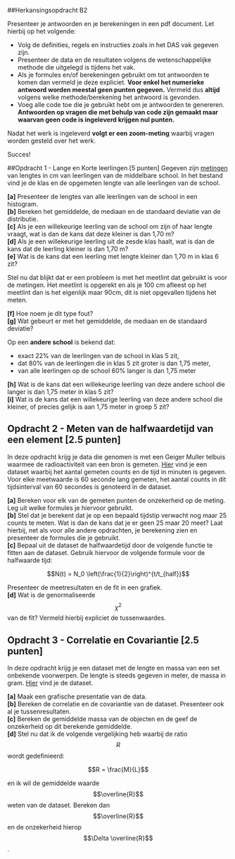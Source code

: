 ##Herkansingsopdracht B2


Presenteer je antwoorden en je berekeningen in een pdf document. Let hierbij op het volgende: 

- Volg de definities, regels en instructies zoals in het DAS vak gegeven zijn. 
- Presenteer de data en de resultaten volgens de wetenschappelijke methode die uitgelegd is tijdens het vak.
- Als je formules en/of berekeningen gebruikt om tot antwoorden te komen dan vermeld je deze expliciet. **Voor enkel het numerieke antwoord worden meestal geen punten gegeven.** Vermeld dus **altijd** volgens welke methode/berekening het antwoord is gevonden.
- Voeg alle code toe die je gebruikt hebt om je antwoorden te genereren. **Antwoorden op vragen die met behulp van code zijn gemaakt maar waarvan geen code is ingeleverd krijgen nul punten.**

Nadat het werk is ingeleverd **volgt er een zoom-meting** waarbij vragen worden gesteld over het werk.

Succes!

##Opdracht 1 - Lange en Korte leerlingen [5 punten]
Gegeven zijn [metingen](lengtesVanLeerlingen.txt) van lengtes in cm van leerlingen van de middelbare school. In het bestand vind je de klas en de opgemeten lengte van alle leerlingen van de school.

**[a]** Presenteer de lengtes van alle leerlingen van de school in een histogram.<br>
**[b]** Bereken het gemiddelde, de mediaan en de standaard deviatie van de distributie.<br> 
**[c]** Als je een willekeurige leerling van de school om zijn of haar lengte vraagt, wat is dan de kans dat deze kleiner is dan 1,70 m?<br>
**[d]** Als je een willekeurige leerling uit de zesde klas haalt, wat is dan de kans dat de leerling kleiner is dan 1,70 m?<br>
**[e]** Wat is de kans dat een leerling met lengte kleiner dan 1,70 m in klas 6 zit? <br>

Stel nu dat blijkt dat er een probleem is met het meetlint dat gebruikt is voor de metingen. Het meetlint is opgerekt en als je 100 cm afleest op het meetlint dan is het eigenlijk maar 90cm,  dit is niet opgevallen tijdens het meten. 

**[f]** Hoe noem je dit type fout?<br>
**[g]** Wat gebeurt er met het gemiddelde, de mediaan en de standaard deviatie?<br>

 Op een **andere school** is bekend dat: 

 - 	exact 22% van de leerlingen van de school in klas 5 zit, 
 -  dat 80% van de leerlingen die in klas 5 zit groter is dan 1,75 meter,
 -  van alle leerlingen op de school 60% langer is dan 1,75 meter
 
**[h]** Wat is de kans dat een willekeurige leerling van deze andere school die langer is dan 1,75 meter in klas 5 zit?  
**[i]** Wat is de kans dat een willekeurige leerling van deze andere school die kleiner, of precies gelijk is aan 1,75 meter in groep 5 zit?		


## Opdracht 2 - Meten van de halfwaardetijd van een element [2.5 punten]
In deze opdracht krijg je data die genomen is met een Geiger Muller telbuis waarmee de radioactiviteit van een bron is gemeten. 
[Hier](dataOpdracht2B.txt) vind je een dataset waarbij het aantal gemeten counts en de tijd in minuten is gegeven. Voor elke meetwaarde is 60 seconde lang gemeten, het aantal counts in dit tijdsinterval van 60 secondes is genoteerd in de dataset.

**[a]** Bereken voor elk van de gemeten punten de onzekerheid op de meting. Leg uit welke formules je hiervoor gebruikt. <br>
**[b]** Stel dat je berekent dat je op een bepaald tijdstip verwacht nog maar 25 counts te meten. Wat is dan de kans dat je er geen 25 maar 20 meet? Laat hierbij, net als voor alle andere opdrachten, je berekening zien en presenteer de formules die je gebruikt. <br>
**[c]** Bepaal uit de dataset de halfwaardetijd door de volgende functie te fitten aan de dataset. Gebruik hiervoor de volgende formule voor de halfwaarde tijd: 
   
   $$N(t) = N_0 \left(\frac{1}{2}\right)^{t/t_{half}}$$

Presenteer de meetresultaten en de fit in een grafiek. <br>
**[d]** Wat is de genormaliseerde $$\chi^2$$ van de fit? Vermeld hierbij expliciet de tussenwaardes.<br>


## Opdracht 3 - Correlatie en Covariantie [2.5 punten]
In deze opdracht krijg je een dataset met de lengte en massa van een 
set onbekende voorwerpen. De lengte is steeds gegeven in meter, de massa in gram. [Hier](dataOpdracht3B.txt) vind je de dataset.

**[a]** Maak een grafische presentatie van de data. <br>
**[b]** Bereken de correlatie en de covariantie van de dataset. Presenteer ook al je tussenresultaten.<br>
**[c]** Bereken de gemiddelde massa van de objecten en de geef de onzekerheid op dit berekende gemiddelde. <br>
**[d]** Stel nu dat ik de volgende vergelijking heb waarbij de ratio $$R$$ wordt gedefinieerd: 

$$R = \frac{M}{L}$$ 

en ik wil de gemiddelde waarde $$\overline{R}$$ weten van de dataset. Bereken dan $$\overline{R}$$ en de onzekerheid hierop $$\Delta \overline{R}$$.
